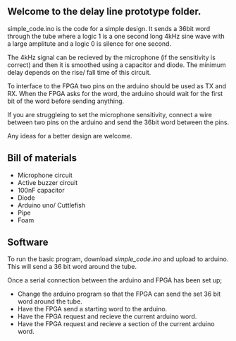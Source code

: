 Welcome to the delay line prototype folder.
---

simple_code.ino is the code for a simple design. It sends a 36bit word through the tube where a logic 1 is a one second long 4kHz sine wave with a large amplitute and a logic 0 is silence for one second. 

The 4kHz signal can be recieved by the microphone (if the sensitivity is correct) and then it is smoothed using a capacitor and diode. The minimum delay depends on the rise/ fall time of this circuit.

To interface to the FPGA two pins on the arduino should be used as TX and RX. When the FPGA asks for the word, the arduino should wait for the first bit of the word before sending anything.

If you are struggleing to set the microphone sensitivity, connect a wire between two pins on the arduino and send the 36bit word between the pins.

Any ideas for a better design are welcome.

Bill of materials
---

* Microphone circuit
* Active buzzer circuit
* 100nF capacitor
* Diode
* Arduino uno/ Cuttlefish
* Pipe
* Foam

Software
---

To run the basic program, download *simple_code.ino* and upload to arduino. This will send a 36 bit word around the tube.

Once a serial connection between the arduino and FPGA has been set up;
* Change the arduino program so that the FPGA can send the set 36 bit word around the tube.
* Have the FPGA send a starting word to the arduino.
* Have the FPGA request and recieve the current arduino word.
* Have the FPGA request and recieve a section of the current arduino word.
